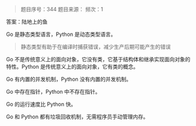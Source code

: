 > 题目序号：344
> 题目来源：
> 频次：1

答案：陆地上的鱼

Go 是静态类型语言，Python 是动态类型语言。

> 静态类型有助于在编译时捕获错误，减少生产后期可能产生的错误

Go 不是传统意义上的面向对象，它没有类，它基于结构体和继承实现面向对象的特性。Python 是传统意义上的面向对象，它有类的概念。

Go 有内置的并发机制，Python 没有内置的并发机制。

Go 中存在指针，Python 中不存在指针。

Go 的运行速度比 Python 快。

Go 和 Python 都有垃圾回收机制，无需程序员手动管理内存。